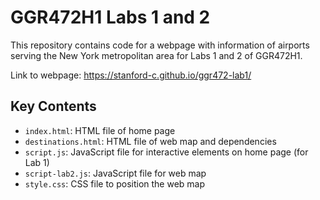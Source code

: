 # GGR472H1 Labs 1 and 2
This repository contains code for a webpage with information of airports serving the New York metropolitan area for Labs 1 and 2 of GGR472H1.

Link to webpage: https://stanford-c.github.io/ggr472-lab1/

## Key Contents
- `index.html`: HTML file of home page
- `destinations.html`: HTML file of web map and dependencies
- `script.js`: JavaScript file for interactive elements on home page (for Lab 1)
- `script-lab2.js`: JavaScript file for web map
- `style.css`: CSS file to position the web map
